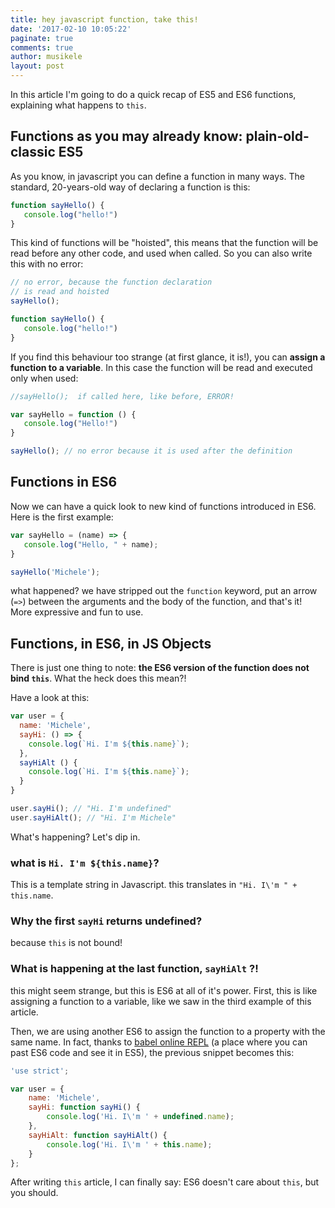 ```yaml
---
title: hey javascript function, take this!
date: '2017-02-10 10:05:22'
paginate: true
comments: true
author: musikele
layout: post
---
```

In this article I'm going to do a quick recap of ES5 and ES6 functions, explaining what happens to `this`.

## Functions as you may already know: plain-old-classic ES5

As you know, in javascript you can define a function in many ways. The standard, 20-years-old way of declaring a function is this:

```javascript
function sayHello() {
   console.log("hello!") 
}
```

This kind of functions will be "hoisted", this means that the function will be read before any other code, and used when called. So you can also write this with no error:

```javascript
// no error, because the function declaration 
// is read and hoisted
sayHello(); 

function sayHello() {
   console.log("hello!") 
}
```

If you find this behaviour too strange (at first glance, it is!), you can **assign a function to a variable**. In this case the function will be read and executed only when used:

```javascript
//sayHello();  if called here, like before, ERROR! 

var sayHello = function () {
   console.log("Hello!") 
}

sayHello(); // no error because it is used after the definition
```

## Functions in ES6

Now we can have a quick look to new kind of functions introduced in ES6\. Here is the first example:

```javascript
var sayHello = (name) => { 
   console.log("Hello, " + name);
}

sayHello('Michele');
```

what happened? we have stripped out the `function` keyword, put an arrow (`=>`) between the arguments and the body of the function, and that's it! More expressive and fun to use.

## Functions, in ES6, in JS Objects

There is just one thing to note: **the ES6 version of the function does not bind `this`**. What the heck does this mean?!

Have a look at this:

```javascript
var user = {
  name: 'Michele',
  sayHi: () => {
    console.log(`Hi. I'm ${this.name}`);
  },
  sayHiAlt () {
    console.log(`Hi. I'm ${this.name}`);
  }
}

user.sayHi(); // "Hi. I'm undefined"
user.sayHiAlt(); // "Hi. I'm Michele"
```

What's happening? Let's dip in.

### what is `Hi. I'm ${this.name}`?

This is a template string in Javascript. this translates in `"Hi. I\'m " + this.name`.

### Why the first `sayHi` returns undefined?

because `this` is not bound!

### What is happening at the last function, `sayHiAlt` ?!

this might seem strange, but this is ES6 at all of it's power. First, this is like assigning a function to a variable, like we saw in the third example of this article.

Then, we are using another ES6 to assign the function to a property with the same name. In fact, thanks to [babel online REPL](https://babeljs.io/repl/) (a place where you can past ES6 code and see it in ES5), the previous snippet becomes this:  

```javascript
'use strict';

var user = {
    name: 'Michele',
    sayHi: function sayHi() {
        console.log('Hi. I\'m ' + undefined.name);
    },
    sayHiAlt: function sayHiAlt() {
        console.log('Hi. I\'m ' + this.name);
    }
};
```

After writing `this` article, I can finally say: ES6 doesn't care about `this`, but you should. 